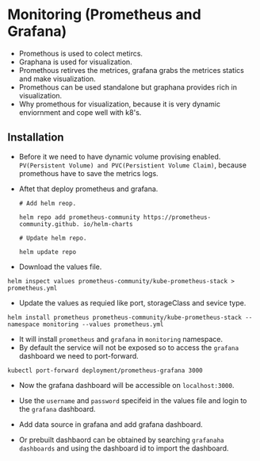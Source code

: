 <!-- Monitoring -->

# Monitoring (Prometheus and Grafana)

- Promethous is used to colect metircs.
- Graphana is used for visualization.
- Promethous retirves the metrices, grafana grabs the metrices statics and make visualization.
- Promethous can be used standalone but graphana provides rich in visualization.
- Why promethous for visualization, because it is very dynamic enviornment and cope well with k8's.

## Installation

- Before it we need to have dynamic volume provising enabled.` PV(Persistent Volume) and PVC(Persistient Volume Claim)`, because promethous have to save the metrics logs.

- Aftet that deploy prometheus and grafana.

  ```
  # Add helm reop.

  helm repo add prometheus-community https://prometheus-community.github. io/helm-charts

  # Update helm repo.

  helm update repo

  ```

- Download the values file.

```
helm inspect values prometheus-community/kube-prometheus-stack > prometheus.yml
```

- Update the values as requied like port, storageClass and sevice type.

```
helm install prometheus prometheus-community/kube-prometheus-stack --namespace monitoring --values prometheus.yml
```

- It will install `prometheus` and `grafana` in `monitoring` namespace.
- By default the service will not be exposed so to access the `grafana` dashboard we need to port-forward.

```
kubectl port-forward deployment/prometheus-grafana 3000
```

- Now the grafana dashboard will be accessible on `localhost:3000`.

- Use the `username` and `password` specifeid in the values file and login to the `grafana` dashboard.
- Add data source in grafana and add grafana dashboard.
- Or prebuilt dashbaord can be obtained by searching `grafanaha` `dashboards` and using the dashboard id to import the dashboard.
